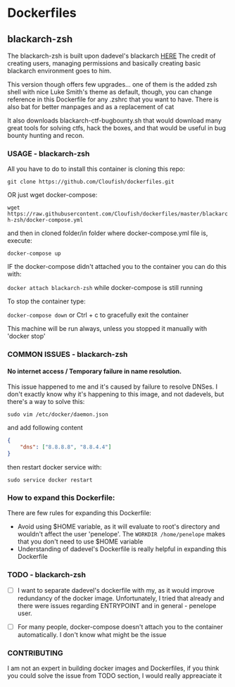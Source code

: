 # Dockerfiles

## blackarch-zsh

The blackarch-zsh is built upon dadevel's blackarch [HERE](https://github.com/dadevel/dockerfiles/tree/master/blackarch)
The credit of creating users, managing permissions and basically creating basic blackarch environment goes to him.

This version though offers few upgrades... one of them is the added zsh shell with nice Luke Smith's theme as default, though, you can change reference in this Dockerfile for any .zshrc that you want to have. There is also bat for better manpages and as a replacement of cat

It also downloads blackarch-ctf-bugbounty.sh that would download many great tools for solving ctfs, hack the boxes, and that would be useful in bug bounty hunting and recon.

### USAGE - blackarch-zsh

All you have to do to install this container is cloning this repo:

```git clone https://github.com/Cloufish/dockerfiles.git```

OR just wget docker-compose:

```wget https://raw.githubusercontent.com/Cloufish/dockerfiles/master/blackarch-zsh/docker-compose.yml ```

 and then in cloned folder/in folder where docker-compose.yml file is, execute:

``` docker-compose up ```

IF the docker-compose didn't attached you to the container you can do this with:

``` docker attach blackarch-zsh ``` while docker-compose is still running

To stop the container type:

``` docker-compose down ```
or Ctrl + c to gracefully exit the container

This machine will be run always, unless you stopped it manually with 'docker stop'
### COMMON ISSUES - blackarch-zsh

#### No internet access / Temporary failure in name resolution.

This issue happened to me and it's caused by failure to resolve DNSes. I don't exactly know why it's happening to this image, and not dadevels, but there's a way to solve this:

```sudo vim /etc/docker/daemon.json```

and add following content
```json
{
	"dns": ["8.8.8.8", "8.8.4.4"]
}
```
then restart docker service with:

``` sudo service docker restart ```

### How to expand this Dockerfile:
There are few rules for expanding this Dockerfile:
- Avoid using $HOME variable, as it will evaluate to root's directory and wouldn't affect the user 'penelope'. The `WORKDIR /home/penelope` makes that you don't need to use $HOME variable
- Understanding of dadevel's Dockerfile is really helpful in expanding this Dockerfile

### TODO - blackarch-zsh

- [ ] I want to separate dadevel's dockerfile with my, as it would improve redundancy of the docker image. Unfortunately, I tried that already and there were issues regarding ENTRYPOINT and in general - penelope user.

- [ ] For many people, docker-compose doesn't attach you to the container automatically. I don't know what might be the issue

### CONTRIBUTING

I am not an expert in building docker images and Dockerfiles, if you think you could solve the issue from TODO section, I would really appreaciate it
